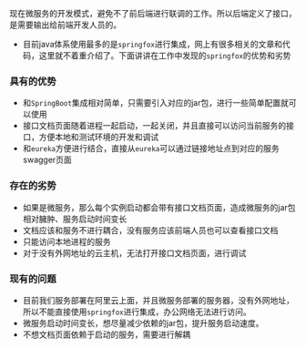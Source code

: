 现在微服务的开发模式，避免不了前后端进行联调的工作。所以后端定义了接口，是需要输出给前端开发人员的。

- 目前java体系使用最多的是`springfox`进行集成，网上有很多相关的文章和代码，这里就不着重介绍了。下面讲讲在工作中发现的`springfox`的优势和劣势

### 具有的优势
  - 和`SpringBoot`集成相对简单，只需要引入对应的jar包，进行一些简单配置就可以使用
  - 接口文档页面随着进程一起启动，一起关闭，并且直接可以访问当前服务的接口，方便本地和测试环境的开发和调试
  - 和`eureka`方便进行结合，直接从`eureka`可以通过链接地址点到对应的服务swagger页面

### 存在的劣势
  - 如果是微服务，那么每个实例启动都会带有接口文档页面，造成微服务的jar包相对臃肿、服务启动时间变长
  - 文档应该和服务不进行耦合，没有服务应该前端人员也可以查看接口文档
  - 只能访问本地进程的服务
  - 对于没有外网地址的云主机，无法打开接口文档页面，进行调试

### 现有的问题
  - 目前我们服务部署在阿里云上面，并且微服务部署的服务器，没有外网地址，所以不能直接使用`springfox`进行集成，办公网络无法进行访问。
  - 微服务启动时间变长，想尽量减少依赖的jar包，提升服务启动速度。
  - 不想文档页面依赖于启动的服务，需要进行解耦

  